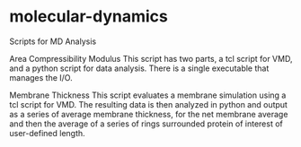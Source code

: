 # molecular-dynamics
Scripts for MD Analysis

Area Compressibility Modulus
This script has two parts, a tcl script for VMD, and a python script
for data analysis. There is a single executable that manages the I/O.

Membrane Thickness
This script evaluates a membrane simulation using a tcl script for VMD.
The resulting data is then analyzed in python and output as a series of
average membrane thickness, for the net membrane average and then the
average of a series of rings surrounded protein of interest of user-defined
length.
